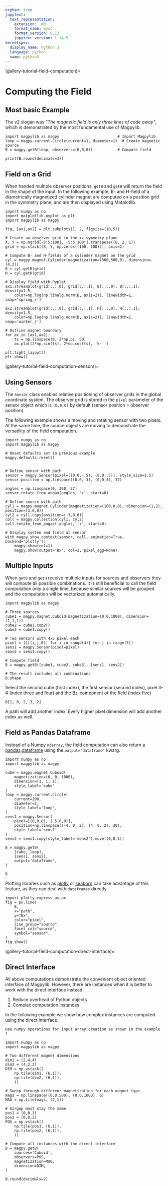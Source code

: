 ```yaml
---
orphan: true
jupytext:
  text_representation:
    extension: .md
    format_name: myst
    format_version: 0.13
    jupytext_version: 1.14.5
kernelspec:
  display_name: Python 3
  language: python
  name: python3
---
```


(gallery-tutorial-field-computation)=

# Computing the Field

## Most basic Example

The v2 slogan was *"The magnetic field is only three lines of code away"*, which is demonstrated by the most fundamental use of Magpylib.

```{code-cell} ipython3
import magpylib as magpy                          # Import Magpylib
loop = magpy.current.Circle(current=1, diameter=1)  # Create magnetic source
B = magpy.getB(loop, observers=(0,0,0))           # Compute field

print(B.round(decimals=3))
```

## Field on a Grid

When handed multiple observer positions, `getB` and `getH` will return the field in the shape of the input. In the following example, B- and H-field of a diametrically magnetized cylinder magnet are computed on a position grid in the symmetry plane, and are then displayed using Matplotlib.

```{code-cell} ipython3
import numpy as np
import matplotlib.pyplot as plt
import magpylib as magpy

fig, [ax1,ax2] = plt.subplots(1, 2, figsize=(10,5))

# Create an observer grid in the xz-symmetry plane
X, Y = np.mgrid[-5:5:100j, -5:5:100j].transpose((0, 2, 1))
grid = np.stack([X, Y, np.zeros((100, 100))], axis=2)

# Compute B- and H-fields of a cylinder magnet on the grid
cyl = magpy.magnet.Cylinder(magnetization=(500,500,0), dimension=(4,2))
B = cyl.getB(grid)
H = cyl.getH(grid)

# Display field with Pyplot
ax1.streamplot(grid[:,:,0], grid[:,:,1], B[:,:,0], B[:,:,1], density=1.5,
    color=np.log(np.linalg.norm(B, axis=2)), linewidth=1, cmap='spring_r')

ax2.streamplot(grid[:,:,0], grid[:,:,1], H[:,:,0], H[:,:,1], density=1.5,
    color=np.log(np.linalg.norm(B, axis=2)), linewidth=1, cmap='winter_r')

# Outline magnet boundary
for ax in [ax1,ax2]:
    ts = np.linspace(0, 2*np.pi, 50)
    ax.plot(2*np.sin(ts), 2*np.cos(ts), 'k--')

plt.tight_layout()
plt.show()
```

(gallery-tutorial-field-computation-sensors)=

## Using Sensors

The `Sensor` class enables relative positioning of observer grids in the global coordinate system. The observer grid is stored in the `pixel` parameter of the sensor object which is `(0,0,0)` by default (sensor position = observer position).

The following example shows a moving and rotating sensor with two pixels. At the same time, the source objects are moving to demonstrate the versatility of the field computation.

```{code-cell} ipython3
import numpy as np
import magpylib as magpy

# Reset defaults set in previous example
magpy.defaults.reset()


# Define sensor with path
sensor = magpy.Sensor(pixel=[(0,0,-.5), (0,0,.5)], style_size=1.5)
sensor.position = np.linspace((0,0,-3), (0,0,3), 37)

angles = np.linspace(0, 360, 37)
sensor.rotate_from_angax(angles, 'z', start=0)

# Define source with path
cyl1 = magpy.magnet.Cylinder(magnetization=(100,0,0), dimension=(1,2), position=(3,0,0))
cyl2 = cyl1.copy(position=(-3,0,0))
coll = magpy.Collection(cyl1, cyl2)
coll.rotate_from_angax(-angles, 'z', start=0)

# Display system and field at sensor
with magpy.show_context(sensor, coll, animation=True, backend='plotly'):
    magpy.show(col=1)
    magpy.show(output='Bx', col=2, pixel_agg=None)
```

## Multiple Inputs

When `getB` and `getH` receive multiple inputs for sources and observers they will compute all possible combinations. It is still beneficial to call the field computation only a single time, because similar sources will be grouped and the computation will be vectorized automatically.

```{code-cell} ipython3
import magpylib as magpy

# Three sources
cube1 = magpy.magnet.Cuboid(magnetization=(0,0,1000), dimension=(1,1,1))
cube2 = cube1.copy()
cube3 = cube1.copy()

# Two sensors with 4x5 pixel each
pixel = [[[(i,j,0)] for i in range(4)] for j in range(5)]
sens1 = magpy.Sensor(pixel=pixel)
sens2 = sens1.copy()

# Compute field
B = magpy.getB([cube1, cube2, cube3], [sens1, sens2])

# The result includes all combinations
B.shape
```

Select the second cube (first index), the first sensor (second index), pixel 3-4 (index three and four) and the Bz-component of the field (index five)

```{code-cell} ipython3
B[1, 0, 2, 3, 2]
```

A path will add another index. Every higher pixel dimension will add another index as well.

## Field as Pandas Dataframe

Instead of a Numpy `ndarray`, the field computation can also return a [pandas](https://pandas.pydata.org/).[dataframe](https://pandas.pydata.org/docs/user_guide/dsintro.html#dataframe) using the `output='dataframe'` kwarg.

```{code-cell} ipython3
import numpy as np
import magpylib as magpy

cube = magpy.magnet.Cuboid(
    magnetization=(0, 0, 1000),
    dimension=(1, 1, 1),
    style_label='cube'
)
loop = magpy.current.Circle(
    current=200,
    diameter=2,
    style_label='loop',
)
sens1 = magpy.Sensor(
    pixel=[(0,0,0), (.5,0,0)],
    position=np.linspace((-4, 0, 2), (4, 0, 2), 30),
    style_label='sens1'
)
sens2 = sens1.copy(style_label='sens2').move((0,0,1))

B = magpy.getB(
    [cube, loop],
    [sens1, sens2],
    output='dataframe',
)

B
```

Plotting libraries such as [plotly](https://plotly.com/python/plotly-express/) or [seaborn](https://seaborn.pydata.org/introduction.html) can take advantage of this feature, as they can deal with `dataframes` directly.

```{code-cell} ipython3
import plotly.express as px
fig = px.line(
    B,
    x="path",
    y="Bx",
    color="pixel",
    line_group="source",
    facet_col="source",
    symbol="sensor",
)
fig.show()
```

(gallery-tutorial-field-computation-direct-interface)=

## Direct Interface

All above computations demonstrate the convenient object oriented interface of Magpylib. However, there are instances when it is better to work with the direct interface instead.

1. Reduce overhead of Python objects
2. Complex computation instances

In the following example we show how complex instances are computed using the direct interface.

```{important}
Use numpy operations for input array creation as shown in the example !
```

```{code-cell} ipython3
import numpy as np
import magpylib as magpy

# Two different magnet dimensions
dim1 = (2,4,4)
dim2 = (4,2,2)
DIM = np.vstack((
    np.tile(dim1, (6,1)),
    np.tile(dim2, (6,1)),
    ))

# Sweep through different magnetization for each magnet type
mags = np.linspace((0,0,500), (0,0,1000), 6)
MAG = np.tile(mags, (2,1))

# Airgap must stay the same
pos1 = (0,0,3)
pos2 = (0,0,2)
POS = np.vstack((
    np.tile(pos1, (6,1)),
    np.tile(pos2, (6,1)),
    ))

# Compute all instances with the direct interface
B = magpy.getB(
    sources='Cuboid',
    observers=POS,
    magnetization=MAG,
    dimension=DIM,
)

B.round(decimals=2)
```
